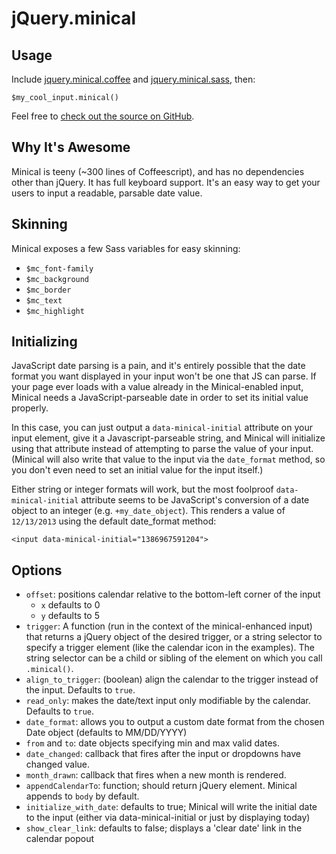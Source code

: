 # jQuery.minical

## Usage

Include [jquery.minical.coffee](https://github.com/camerond/jquery-minical/blob/master/source/javascripts/jquery.minical.js.coffee) and [jquery.minical.sass](https://github.com/camerond/jquery-minical/blob/master/source/stylesheets/jquery.minical.css.sass), then:

`$my_cool_input.minical()`

Feel free to [check out the source on GitHub](https://github.com/camerond/jquery-minical).

## Why It's Awesome

Minical is teeny (~300 lines of Coffeescript), and has no dependencies other than jQuery. It has full keyboard support. It's an easy way to get your users to input a readable, parsable date value.

## Skinning

Minical exposes a few Sass variables for easy skinning:

- `$mc_font-family`
- `$mc_background`
- `$mc_border`
- `$mc_text`
- `$mc_highlight`

## Initializing

JavaScript date parsing is a pain, and it's entirely possible that the date format you want displayed in your input won't be one that JS can parse. If your page ever loads with a value already in the Minical-enabled input, Minical needs a JavaScript-parseable date in order to set its initial value properly.

In this case, you can just output a `data-minical-initial` attribute on your input element, give it a Javascript-parseable string, and Minical will initialize using that attribute instead of attempting to parse the value of your input. (Minical will also write that value to the input via the `date_format` method, so you don't even need to set an initial value for the input itself.)

Either string or integer formats will work, but the most foolproof `data-minical-initial` attribute seems to be JavaScript's conversion of a date object to an integer (e.g. `+my_date_object`). This renders a value of `12/13/2013` using the default date_format method:

```
<input data-minical-initial="1386967591204">
```

## Options

- `offset`: positions calendar relative to the bottom-left corner of the input
  - `x` defaults to 0
  - `y` defaults to 5
- `trigger`: A function (run in the context of the minical-enhanced input) that returns a jQuery object of the desired trigger, or a string selector to specify a trigger element (like the calendar icon in the examples). The string selector can be a child or sibling of the element on which you call `.minical()`.
- `align_to_trigger`: (boolean) align the calendar to the trigger instead of the input. Defaults to `true`.
- `read_only`: makes the date/text input only modifiable by the calendar. Defaults to `true`.
- `date_format`: allows you to output a custom date format from the chosen Date object (defaults to MM/DD/YYYY)
- `from` and `to`: date objects specifying min and max valid dates.
- `date_changed`: callback that fires after the input or dropdowns have changed value.
- `month_drawn`: callback that fires when a new month is rendered.
- `appendCalendarTo`: function; should return jQuery element. Minical appends to `body` by default.
- `initialize_with_date`: defaults to true; Minical will write the initial date to the input (either via data-minical-initial or just by displaying today)
- `show_clear_link`: defaults to false; displays a 'clear date' link in the calendar popout

